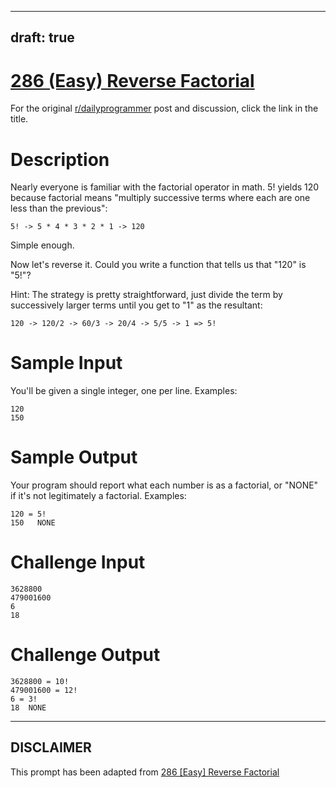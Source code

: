 ---
draft: true
----

# [286 (Easy) Reverse Factorial](https://www.reddit.com/r/dailyprogrammer/comments/55nior/20161003_challenge_286_easy_reverse_factorial/)

For the original [r/dailyprogrammer](https://www.reddit.com/r/dailyprogrammer/) post and discussion, click the link in the title.

# Description
Nearly everyone is familiar with the factorial operator in math. 5! yields 120 because factorial means "multiply successive terms where each are one less than the previous":


```
5! -> 5 * 4 * 3 * 2 * 1 -> 120
```
Simple enough. 

Now let's reverse it. Could you write a function that tells us that "120" is "5!"? 

Hint: The strategy is pretty straightforward, just divide the term by successively larger terms until you get to "1" as the resultant:


```
120 -> 120/2 -> 60/3 -> 20/4 -> 5/5 -> 1 => 5!
```
# Sample Input
You'll be given a single integer, one per line. Examples:


```
120
150
```
# Sample Output
Your program should report what each number is as a factorial, or "NONE" if it's not legitimately a factorial. Examples:


```
120 = 5!
150   NONE
```
# Challenge Input

```
3628800
479001600
6
18
```
# Challenge Output

```
3628800 = 10!
479001600 = 12!
6 = 3!
18  NONE
```

----
## **DISCLAIMER**
This prompt has been adapted from [286 [Easy] Reverse Factorial](https://www.reddit.com/r/dailyprogrammer/comments/55nior/20161003_challenge_286_easy_reverse_factorial/
)
